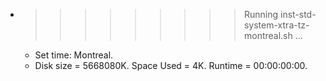 * >>>>>>>>> Running inst-std-system-xtra-tz-montreal.sh ...
  * Set time: Montreal.
  * Disk size = 5668080K. Space Used = 4K. Runtime = 00:00:00:00.
